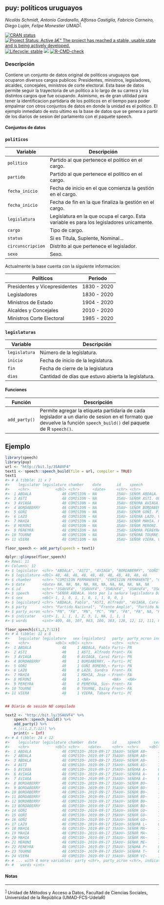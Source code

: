 
<!-- README.md is generated from README.Rmd. Please edit that file -->

## puy: políticos uruguayos

*Nicolás Schmidt, Antonio Cardarello, Alfonso Castiglia, Fabricio
Carneiro, Diego Luján, Felipe Monestier
UMAD<sup><a id="fnr.1" class="footref" href="#fn.1">1</a></sup>.*

<!-- badges: start -->

[![CRAN
status](https://www.r-pkg.org/badges/version/puy)](https://CRAN.R-project.org/package=puy)
[![Project Status: Active â€“ The project has reached a stable, usable
state and is being actively
developed.](https://www.repostatus.org/badges/latest/active.svg)](https://www.repostatus.org/#active)
[![Lifecycle:
stable](https://img.shields.io/badge/lifecycle-stable-green.svg)](https://lifecycle.r-lib.org/articles/stages.html)
[![](https://img.shields.io/badge/devel%20version-0.1.0.010-orange.svg)](https://github.com/Nicolas-Schmidt/puy)
[![R-CMD-check](https://github.com/Nicolas-Schmidt/puy/workflows/R-CMD-check/badge.svg)](https://github.com/Nicolas-Schmidt/puy/actions)
<!-- badges: end -->

### Descripción

Contiene un conjunto de datos original de politicos uruguayos que
ocuparon diversos cargos publicos: Presidentes, ministros, legisladores,
alcaldes, concejales, ministros de corte electoral. Esta base de datos
permite seguir la trayectoria de un politico a lo largo de su carrera y
los distintos cargos que fue ocupando. Asimismo, es de gran utilidad
para tener la identificacion partidaria de los politicos en el tiempo
para poder empalmar con otros conjuntos de datos en donde la unidad es
el politico. El ejemplo inmediato de esto ultimo es la base de datos que
se genera a partir de los diarios de sesion del parlamento con el
paquete speech.

#### Conjuntos de datos

### `politicos`

| Variable          | Descripción                                                                              |
| ----------------- | ---------------------------------------------------------------------------------------- |
| `politico`        | Partido al que pertenece el politico en el cargo.                                        |
| `partido`         | Partido al que pertenece el politico en el cargo.                                        |
| `fecha_inicio`    | Fecha de inicio en el que comienza la gestión en el cargo.                               |
| `fecha_inicio`    | Fecha de fin en la que finaliza la gestión en el cargo.                                  |
| `legislatura`     | Legislatura en la que ocupa el cargo. Esta variable es para los legisladores unicamente. |
| `cargo`           | Tipo de cargo.                                                                           |
| `status`          | Si es Titula, Suplente, Nominal…                                                         |
| `circunscripcion` | Distrito al que pertenece el legislador.                                                 |
| `sexo`            | Sexo.                                                                                    |

Actualmente la base cuenta con la siguiente informacion:

| Políticos                     | Periodo     |
| ----------------------------- | ----------- |
| Presidentes y Vicepresidentes | 1830 - 2020 |
| Legisladores                  | 1830 - 2020 |
| Ministros de Estado           | 1904 - 2020 |
| Alcaldes y Concejales         | 2010 - 2020 |
| Ministros Corte Electoral     | 1985 - 2020 |

### `legislaturas`

| Variable      | Descripción                                         |
| ------------- | --------------------------------------------------- |
| `legislatura` | Número de la legislatura.                           |
| `inicio`      | Fecha de inicio de la legislatura.                  |
| `fin`         | Fecha de cierre de la legislatura                   |
| `dias`        | Cantidad de días que estuvo abierta la legislatura. |

#### Funciones

| Función       | Descripción                                                                                                                                                         |
| ------------- | ------------------------------------------------------------------------------------------------------------------------------------------------------------------- |
| `add_party()` | Permite agregar la etiqueta partidaria de cada legislador a un diario de sesion en el formato que devuelve la función `speech_build()` del paquete de R `speech()`. |

## Ejemplo

``` r
library(speech)
library(puy)
url <- "http://bit.ly/35AUVF4"
text1 <- speech::speech_build(file = url, compiler = TRUE)
text1
#> # A tibble: 11 x 7
#>    legislator legislature chamber    date       id    speech                 sex
#>    <chr>            <dbl> <chr>      <date>     <chr> <chr>                <dbl>
#>  1 ABDALA              48 COMISION ~ NA         35AU~ SEÑOR ABDALA. Voto ~     1
#>  2 ASTI                48 COMISION ~ NA         35AU~ SEÑOR ASTI. Obviame~     1
#>  3 AVIAGA              48 COMISION ~ NA         35AU~ SEÑORA AVIAGA. Pido~     0
#>  4 BORDABERRY          48 COMISION ~ NA         35AU~ SEÑOR BORDABERRY. P~     1
#>  5 GOÑI                48 COMISION ~ NA         35AU~ SEÑOR GOÑI. Pido la~     1
#>  6 LAZO                48 COMISION ~ NA         35AU~ SEÑORA LAZO. Voto p~     0
#>  7 MAHIA               48 COMISION ~ NA         35AU~ SEÑOR MAHIA. Pido l~     1
#>  8 MERONI              48 COMISION ~ NA         35AU~ SEÑOR MERONI. Voto,~     1
#>  9 PEREYRA             48 COMISION ~ NA         35AU~ SEÑORA PEREYRA. Con~     0
#> 10 TOURNE              48 COMISION ~ NA         35AU~ SEÑORA TOURNE. Voy ~     0
#> 11 VIERA               48 COMISION ~ NA         35AU~ SEÑOR VIERA. Voto p~     1

floor_speech <- add_party(speech = text1)

dplyr::glimpse(floor_speech)
#> Rows: 11
#> Columns: 12
#> $ legislator  <chr> "ABDALA", "ASTI", "AVIAGA", "BORDABERRY", "GOÑI", "LAZO", ~
#> $ legislature <dbl> 48, 48, 48, 48, 48, 48, 48, 48, 48, 48, 48
#> $ chamber     <chr> "COMISION PERMANENTE", "COMISION PERMANENTE", "COMISION PE~
#> $ date        <date> NA, NA, NA, NA, NA, NA, NA, NA, NA, NA, NA
#> $ id          <chr> "35AUVF4", "35AUVF4", "35AUVF4", "35AUVF4", "35AUVF4", "35~
#> $ speech      <chr> "SEÑOR ABDALA. Voto por la señora legisladora Daisy Tourn~
#> $ sex         <dbl> 1, 1, 0, 1, 1, 0, 1, 1, 0, 0, 1
#> $ legislator2 <chr> "ABDALA, Pablo", "ASTI, Alfredo", "AVIAGA, Carol", "BORDAB~
#> $ party       <chr> "Partido Nacional", "Frente Amplio", "Partido Nacional", "~
#> $ party_acron <chr> "PN", "FA", "PN", "PC", "PN", "FA", "FA", NA, "FA", "FA", ~
#> $ indicator   <int> 1, 1, 1, 1, 2, 3, 1, NA, 1, 1, 1
#> $ words       <int> 400, 46, 107, 963, 100, 103, 128, 12, 12, 111, 8

floor_speech[c(1,2,7:12)]
#> # A tibble: 11 x 8
#>    legislator legislature   sex legislator2   party  party_acron indicator words
#>    <chr>            <dbl> <dbl> <chr>         <chr>  <chr>           <int> <int>
#>  1 ABDALA              48     1 ABDALA, Pablo Parti~ PN                  1   400
#>  2 ASTI                48     1 ASTI, Alfredo Frent~ FA                  1    46
#>  3 AVIAGA              48     0 AVIAGA, Carol Parti~ PN                  1   107
#>  4 BORDABERRY          48     1 BORDABERRY, ~ Parti~ PC                  1   963
#>  5 GOÑI                48     1 GOÑI ROMERO,~ Parti~ PN                  2   100
#>  6 LAZO                48     0 LAZO, Sandra  Frent~ FA                  3   103
#>  7 MAHIA               48     1 MAHIA, Jose ~ Frent~ FA                  1   128
#>  8 MERONI              48     1 <NA>          <NA>   <NA>               NA    12
#>  9 PEREYRA             48     0 PEREYRA, Sus~ Frent~ FA                  1    12
#> 10 TOURNE              48     0 TOURNE, Daisy Frent~ FA                  1   111
#> 11 VIERA               48     1 VIERA, Tabare Parti~ PC                  1     8


## Diario de sesión NO compilado

text2 <- "http://bit.ly/35AUVF4" %>% 
    speech::speech_build() %>% 
    add_party() %>% 
    #.[c(1,2,7:12)] %>% 
    print(n = Inf)
#> # A tibble: 24 x 12
#>    legislator legislature chamber  date       id     speech      sex legislator2
#>    <chr>            <dbl> <chr>    <date>     <chr>  <chr>     <dbl> <chr>      
#>  1 ABDALA              48 COMISIO~ 2019-09-17 35AUV~ SEÑOR AB~     1 ABDALA, Pa~
#>  2 ABDALA              48 COMISIO~ 2019-09-17 35AUV~ SEÑOR AB~     1 ABDALA, Pa~
#>  3 ABDALA              48 COMISIO~ 2019-09-17 35AUV~ SEÑOR AB~     1 ABDALA, Pa~
#>  4 ASTI                48 COMISIO~ 2019-09-17 35AUV~ SEÑOR AS~     1 ASTI, Alfr~
#>  5 AVIAGA              48 COMISIO~ 2019-09-17 35AUV~ SEÑORA A~     0 AVIAGA, Ca~
#>  6 AVIAGA              48 COMISIO~ 2019-09-17 35AUV~ SEÑORA A~     0 AVIAGA, Ca~
#>  7 AVIAGA              48 COMISIO~ 2019-09-17 35AUV~ SEÑORA A~     0 AVIAGA, Ca~
#>  8 BORDABERRY          48 COMISIO~ 2019-09-17 35AUV~ SEÑOR BO~     1 BORDABERRY~
#>  9 BORDABERRY          48 COMISIO~ 2019-09-17 35AUV~ SEÑOR BO~     1 BORDABERRY~
#> 10 BORDABERRY          48 COMISIO~ 2019-09-17 35AUV~ SEÑOR BO~     1 BORDABERRY~
#> 11 BORDABERRY          48 COMISIO~ 2019-09-17 35AUV~ SEÑOR BO~     1 BORDABERRY~
#> 12 BORDABERRY          48 COMISIO~ 2019-09-17 35AUV~ SEÑOR BO~     1 BORDABERRY~
#> 13 BORDABERRY          48 COMISIO~ 2019-09-17 35AUV~ SEÑOR BO~     1 BORDABERRY~
#> 14 GOÑI                48 COMISIO~ 2019-09-17 35AUV~ SEÑOR GO~     1 GOÑI ROMER~
#> 15 GOÑI                48 COMISIO~ 2019-09-17 35AUV~ SEÑOR GO~     1 GOÑI ROMER~
#> 16 GOÑI                48 COMISIO~ 2019-09-17 35AUV~ SEÑOR GO~     1 GOÑI ROMER~
#> 17 LAZO                48 COMISIO~ 2019-09-17 35AUV~ SEÑORA L~     0 LAZO, Sand~
#> 18 MAHIA               48 COMISIO~ 2019-09-17 35AUV~ SEÑOR MA~     1 MAHIA, Jos~
#> 19 MAHIA               48 COMISIO~ 2019-09-17 35AUV~ SEÑOR MA~     1 MAHIA, Jos~
#> 20 MAHIA               48 COMISIO~ 2019-09-17 35AUV~ SEÑOR MA~     1 MAHIA, Jos~
#> 21 MERONI              48 COMISIO~ 2019-09-17 35AUV~ SEÑOR ME~     1 <NA>       
#> 22 PEREYRA             48 COMISIO~ 2019-09-17 35AUV~ SEÑORA P~     0 PEREYRA, S~
#> 23 TOURNE              48 COMISIO~ 2019-09-17 35AUV~ SEÑORA T~     0 TOURNE, Da~
#> 24 VIERA               48 COMISIO~ 2019-09-17 35AUV~ SEÑOR VI~     1 VIERA, Tab~
#> # ... with 4 more variables: party <chr>, party_acron <chr>, indicator <int>,
#> #   words <int>
```

#### Notas

-----

<sup><a id="fn.1" href="#fnr.1">1</a></sup> Unidad de Métodos y Acceso a
Datos, Facultad de Ciencias Sociales, Universidad de la República
(UMAD-FCS-UdelaR)
